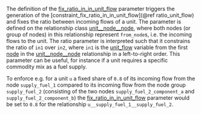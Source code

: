 The definition of the [fix\_ratio\_in\_in\_unit\_flow](@ref) parameter triggers the generation of the
[constraint\_fix\_ratio\_in\_in\_unit\_flow](@ref ratio_unit_flow) and fixes the ratio between incoming flows of a unit.
The parameter is defined on the relationship class [unit\_\_node\_\_node](@ref),
where both nodes (or group of nodes) in this relationship represent `from_node`s, i.e. the incoming flows to the unit.
The ratio parameter is interpreted such that it constrains the ratio of `in1` over `in2`,
where `in1` is the [unit\_flow](@ref) variable from the first [node](@ref) in the [unit\_\_node\_\_node](@ref) relationship
in a left-to-right order.
This parameter can be useful, for instance if a unit requires a specific commodity mix as a fuel supply.

To enforce e.g. for a unit `u` a fixed share of `0.8` of its incoming flow from the node `supply_fuel_1` compared to its incoming flow from the node group `supply_fuel_2` (consisting of the two nodes `supply_fuel_2_component_a` and `supply_fuel_2_component_b`) the [fix\_ratio\_in\_in\_unit\_flow](@ref) parameter would be set to `0.8` for the relationship `u__supply_fuel_1__supply_fuel_2`.
